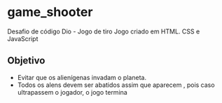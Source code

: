 # game_shooter
Desafio de código Dio - Jogo de tiro
Jogo criado em HTML. CSS e JavaScript

## Objetivo
* Evitar que os alienígenas invadam o planeta.
* Todos os alens devem ser abatidos assim que aparecem , pois caso ultrapassem o jogador, o jogo termina

